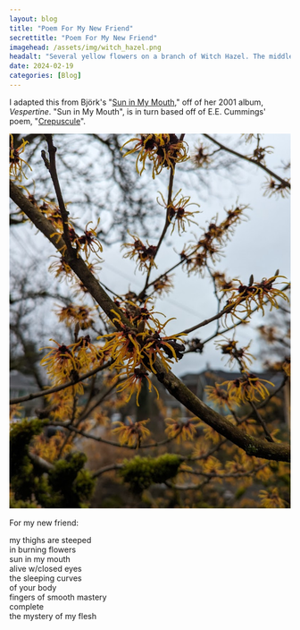 ```yaml
---
layout: blog
title: "Poem For My New Friend"
secrettitle: "Poem For My New Friend"
imagehead: /assets/img/witch_hazel.png
headalt: "Several yellow flowers on a branch of Witch Hazel. The middle flower is the only one in-focus."
date: 2024-02-19
categories: [Blog]
---
```

I adapted this from Björk's "<a href="https://www.youtube.com/watch?v=gE2-vfA_hs8">Sun in My Mouth</a>," off of her 2001 album, _Vespertine_. "Sun in My Mouth", is in turn based off of E.E. Cummings' poem, "<a href="https://poets.org/poem/crepuscule">Crepuscule</a>".  
  
<img src="/assets/img/witch_hazel_big.png" alt="Clumps of yellow flowers on branches of criss-crossing Witch Hazel." width="790">
  
For my new friend:  
  
my thighs are steeped  
in burning flowers  
sun in my mouth  
alive w/closed eyes  
the sleeping curves  
of your body  
fingers of smooth mastery  
complete  
the mystery of my flesh  